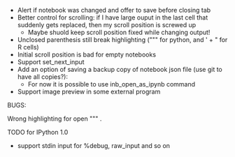- Alert if notebook was changed and offer to save before closing tab
- Better control for scrolling: if I have large ouput in the last cell that suddenly gets replaced, then my scroll position is screwed up
	- Maybe shuold keep scroll position fixed while changing output!
- Unclosed parenthesis still break highlighting (""" for python, and ' + " for R cells)
- Initial scroll position is bad for empty notebooks
- Support set_next_input
- Add an option of saving a backup copy of notebook json file (use git to have all copies?):
    - For now it is possible to use inb_open_as_ipynb command
- Support image preview in some external program

BUGS:

Wrong highlighting for open """ . 

TODO for IPython 1.0

- support stdin input for %debug, raw_input and so on
